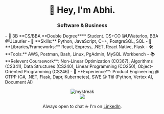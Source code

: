 <h1 align="center">
  👋 Hey, I'm Abhi.
</h1>

<h3 align="center">
  Software & Business
</h3>
- 👀 3B **CS/BBA **Double Degree**** Student. CS+CO @UWaterloo, BBA @ULaurier
- 🌱 **Skills:**  Python, JavaScript, C++, PostgreSQL, SQL
- 🧩 **Libraries/Frameworks:** React, Express, .NET, React Native, Flask
- 🛠️ **Tools:** AWS, Postman, Bash, Linux, PgAdmin, MySQL Workbench
- 📚 **Relevent Coursework**: Non-Linear Optimization (CO367), Algorithms (CS341), Data Structures (CS240), Linear Programming (CO250), Object-Oriented Programming (CS246) 
- 💼 **Experience**: Product Engineering @ OTPP (C#, .NET, Flask, Dapr, Kubernetes), SWE @ Titl (Python, Vertex AI, Document AI)
<p align="center">
  <img src="https://github-readme-streak-stats.herokuapp.com/?user=abhishekdinesan&theme=tokyonight" alt="mystreak"/> <br>
  <a href="https://skillicons.dev">
    <img src="https://skillicons.dev/icons?i=javascript,python,react,django,c,cpp,mysql" />
  </a>
</p>

<div align="center">
  Always open to chat ☕ I'm on <a href="https://www.linkedin.com/in/abhishekdinesan">LinkedIn</a>. <br>
</div>




<!---
AbhishekDinesan/AbhishekDinesan is a ✨ special ✨ repository because its `README.md` (this file) appears on your GitHub profile.
You can click the Preview link to take a look at your changes.
--->
